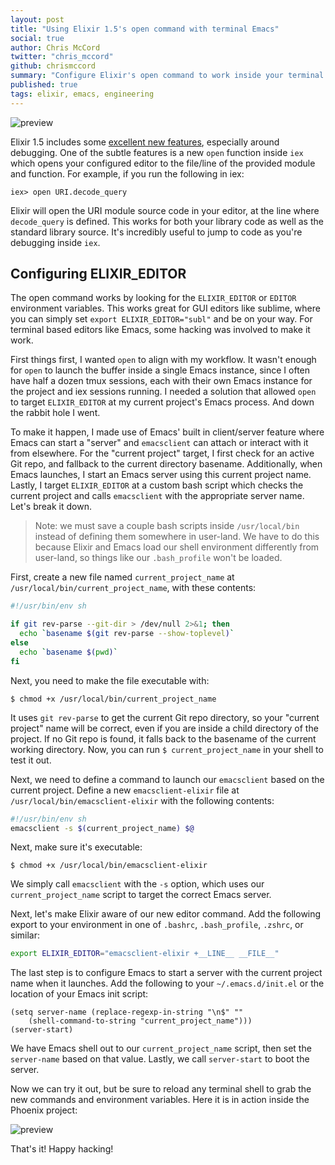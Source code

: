 ```yaml
---
layout: post
title: "Using Elixir 1.5's open command with terminal Emacs"
social: true
author: Chris McCord
twitter: "chris_mccord"
github: chrismccord
summary: "Configure Elixir's open command to work inside your terminal Emacs editors"
published: true
tags: elixir, emacs, engineering
---
```


![preview](https://i.imgur.com/ZoOHvvc.png)

Elixir 1.5 includes
some [excellent new features](https://elixir-lang.org/blog/2017/07/25/elixir-v1-5-0-released/),
especially around debugging. One of the subtle features is a new
`open` function inside `iex` which opens your configured editor to the
file/line of the provided module and function. For example, if you run
the following in iex:

    iex> open URI.decode_query     
    
Elixir will open the URI module source code in your editor, at the
line where `decode_query` is defined. This works for both your library
code as well as the standard library source. It's incredibly useful to
jump to code as you're debugging inside `iex`.
    
## Configuring ELIXIR_EDITOR

The open command works by looking for the `ELIXIR_EDITOR` or `EDITOR`
environment variables. This works great for GUI editors like sublime,
where you can simply set `export ELIXIR_EDITOR="subl"` and be on your
way. For terminal based editors like Emacs, some hacking was involved
to make it work.

First things first, I wanted `open` to align with my workflow. It
wasn't enough for `open` to launch the buffer inside a single Emacs
instance, since I often have half a dozen tmux sessions, each with
their own Emacs instance for the project and iex sessions running. I
needed a solution that allowed `open` to target `ELIXIR_EDITOR` at my
current project's Emacs process. And down the rabbit hole I went.

To make it happen, I made use of Emacs' built in client/server feature
where Emacs can start a "server" and `emacsclient` can attach or
interact with it from elsewhere. For the "current project" target, I
first check for an active Git repo, and fallback to the current
directory basename. Additionally, when Emacs launches, I start an
Emacs server using this current project name. Lastly, I target
`ELIXIR_EDITOR` at a custom bash script which checks the current
project and calls `emacsclient` with the appropriate server name.
Let's break it down.

> Note: we must save a couple bash scripts inside `/usr/local/bin`
instead of defining them somewhere in user-land. We have to do this
because Elixir and Emacs load our shell environment differently from
user-land, so things like our `.bash_profile` won't be loaded.

First, create a new file named `current_project_name` at
`/usr/local/bin/current_project_name`, with these contents:

```bash
#!/usr/bin/env sh

if git rev-parse --git-dir > /dev/null 2>&1; then
  echo `basename $(git rev-parse --show-toplevel)`
else
  echo `basename $(pwd)`
fi
```

Next, you need to make the file executable with:

```console
$ chmod +x /usr/local/bin/current_project_name     
```

It uses `git rev-parse` to get the current Git repo directory, so your
"current project" name will be correct, even if you are inside a child
directory of the project. If no Git repo is found, it falls back to
the basename of the current working directory. Now, you can run `$
current_project_name` in your shell to test it out.

Next, we need to define a command to launch our `emacsclient` based on
the current project. Define a new `emacsclient-elixir` file at
`/usr/local/bin/emacsclient-elixir` with the following contents:

```bash
#!/usr/bin/env sh
emacsclient -s $(current_project_name) $@
```

Next, make sure it's executable:

```console
$ chmod +x /usr/local/bin/emacsclient-elixir     
```

We simply call `emacsclient` with the `-s` option, which uses our
`current_project_name` script to target the correct Emacs server.

Next, let's make Elixir aware of our new editor command. Add the
following export to your environment in one of `.bashrc`,
`.bash_profile`, `.zshrc`, or similar:

```bash
export ELIXIR_EDITOR="emacsclient-elixir +__LINE__ __FILE__"
```

The last step is to configure Emacs to start a server with the current
project name when it launches. Add the following to your
`~/.emacs.d/init.el` or the location of your Emacs init script:

```elisp
(setq server-name (replace-regexp-in-string "\n$" ""
    (shell-command-to-string "current_project_name")))	
(server-start)
```

We have Emacs shell out to our `current_project_name` script, then set
the `server-name` based on that value. Lastly, we call `server-start`
to boot the server.

Now we can try it out, but be sure to reload any terminal shell to
grab the new commands and environment variables. Here it is in action
inside the Phoenix project:

![preview](https://i.imgur.com/BaH34ed.gif)

That's it! Happy hacking!
